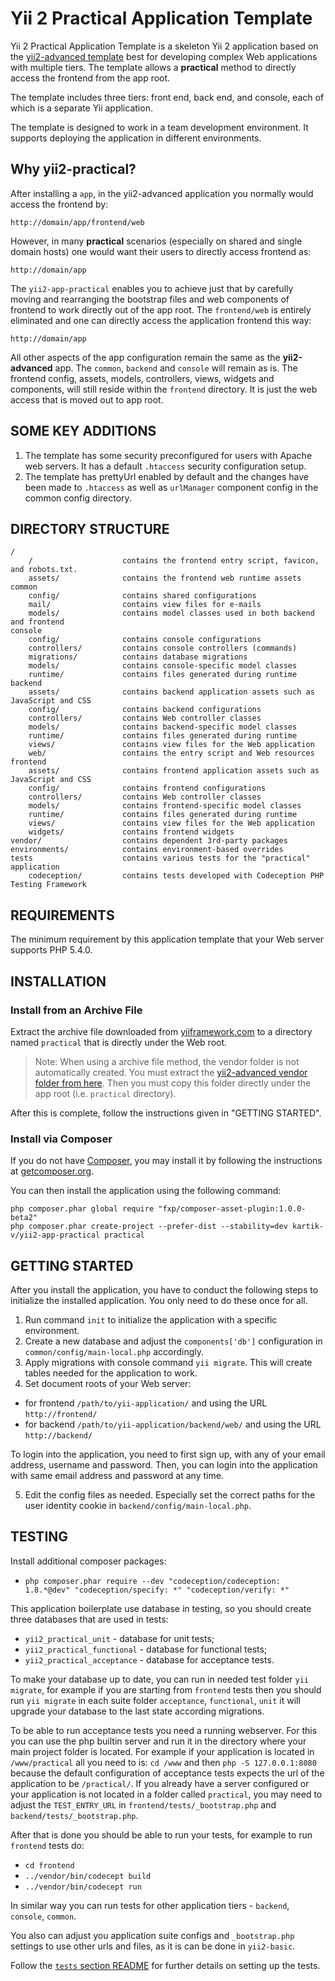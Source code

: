 Yii 2 Practical Application Template
====================================

Yii 2 Practical Application Template is a skeleton Yii 2 application based on the 
[yii2-advanced template](https://github.com/yiisoft/yii2-app-advanced/) best for 
developing complex Web applications with multiple tiers. The template allows a 
**practical** method to directly access the frontend from the app root.

The template includes three tiers: front end, back end, and console, each of which
is a separate Yii application.

The template is designed to work in a team development environment. It supports
deploying the application in different environments.

Why yii2-practical?
-------------------

After installing a `app`, in the yii2-advanced application you normally would access the
frontend by:

```
http://domain/app/frontend/web
```

However, in many **practical** scenarios (especially on shared and single domain hosts) one 
would want their users to directly access frontend as:

```
http://domain/app
```

The `yii2-app-practical` enables you to achieve just that by carefully moving and rearranging the 
bootstrap files and web components of frontend to work directly out of the app root. The 
`frontend/web` is entirely eliminated and one can directly access the application frontend
this way:

```
http://domain/app
```

All other aspects of the app configuration remain the same as the **yii2-advanced** app. The `common`, `backend` and `console` 
will remain as is. The frontend config, assets, models, controllers, views, widgets and components, will still reside within 
the `frontend` directory. It is just the web access that is moved out to app root.

SOME KEY ADDITIONS
-------------------

1. The template has some security preconfigured for users with Apache web servers. It has a default `.htaccess` security configuration setup.
2. The template has prettyUrl enabled by default and the changes have been made to `.htaccess` as well as `urlManager`
   component config in the common config directory.


DIRECTORY STRUCTURE
-------------------

```
/
    /                    contains the frontend entry script, favicon, and robots.txt.
    assets/              contains the frontend web runtime assets
common
    config/              contains shared configurations
    mail/                contains view files for e-mails
    models/              contains model classes used in both backend and frontend
console
    config/              contains console configurations
    controllers/         contains console controllers (commands)
    migrations/          contains database migrations
    models/              contains console-specific model classes
    runtime/             contains files generated during runtime
backend
    assets/              contains backend application assets such as JavaScript and CSS
    config/              contains backend configurations
    controllers/         contains Web controller classes
    models/              contains backend-specific model classes
    runtime/             contains files generated during runtime
    views/               contains view files for the Web application
    web/                 contains the entry script and Web resources
frontend
    assets/              contains frontend application assets such as JavaScript and CSS
    config/              contains frontend configurations
    controllers/         contains Web controller classes
    models/              contains frontend-specific model classes
    runtime/             contains files generated during runtime
    views/               contains view files for the Web application
    widgets/             contains frontend widgets
vendor/                  contains dependent 3rd-party packages
environments/            contains environment-based overrides
tests                    contains various tests for the "practical" application
    codeception/         contains tests developed with Codeception PHP Testing Framework
```


REQUIREMENTS
------------

The minimum requirement by this application template that your Web server supports PHP 5.4.0.


INSTALLATION
------------

### Install from an Archive File

Extract the archive file downloaded from [yiiframework.com](http://www.yiiframework.com/download/) to
a directory named `practical` that is directly under the Web root.

> Note: When using a archive file method, the vendor folder is not automatically created. You must 
 extract the [yii2-advanced vendor folder from here](https://github.com/yiisoft/yii2/releases/download/2.0.0/yii-advanced-app-2.0.0.tgz).
 Then you must copy this folder directly under the app root (i.e. `practical` directory).
  
After this is complete, follow the instructions given in "GETTING STARTED".

### Install via Composer

If you do not have [Composer](http://getcomposer.org/), you may install it by following the instructions
at [getcomposer.org](http://getcomposer.org/doc/00-intro.md#installation-nix).

You can then install the application using the following command:

~~~
php composer.phar global require "fxp/composer-asset-plugin:1.0.0-beta2"
php composer.phar create-project --prefer-dist --stability=dev kartik-v/yii2-app-practical practical
~~~

GETTING STARTED
---------------

After you install the application, you have to conduct the following steps to initialize
the installed application. You only need to do these once for all.

1. Run command `init` to initialize the application with a specific environment.
2. Create a new database and adjust the `components['db']` configuration in `common/config/main-local.php` accordingly.
3. Apply migrations with console command `yii migrate`. This will create tables needed for the application to work.
4. Set document roots of your Web server:

- for frontend `/path/to/yii-application/` and using the URL `http://frontend/`
- for backend `/path/to/yii-application/backend/web/` and using the URL `http://backend/`

To login into the application, you need to first sign up, with any of your email address, username and password.
Then, you can login into the application with same email address and password at any time.

5. Edit the config files as needed. Especially set the correct paths for the user identity cookie in `backend/config/main-local.php`.

TESTING
-------

Install additional composer packages:
* `php composer.phar require --dev "codeception/codeception: 1.8.*@dev" "codeception/specify: *" "codeception/verify: *"`

This application boilerplate use database in testing, so you should create three databases that are used in tests:
* `yii2_practical_unit` - database for unit tests;
* `yii2_practical_functional` - database for functional tests;
* `yii2_practical_acceptance` - database for acceptance tests.

To make your database up to date, you can run in needed test folder `yii migrate`, for example
if you are starting from `frontend` tests then you should run `yii migrate` in each suite folder `acceptance`, `functional`, `unit`
it will upgrade your database to the last state according migrations.

To be able to run acceptance tests you need a running webserver. For this you can use the php builtin server and run it in the directory where your main project folder is located. For example if your application is located in `/www/practical` all you need to is:
`cd /www` and then `php -S 127.0.0.1:8080` because the default configuration of acceptance tests expects the url of the application to be `/practical/`.
If you already have a server configured or your application is not located in a folder called `practical`, you may need to adjust the `TEST_ENTRY_URL` in `frontend/tests/_bootstrap.php` and `backend/tests/_bootstrap.php`.

After that is done you should be able to run your tests, for example to run `frontend` tests do:

* `cd frontend`
* `../vendor/bin/codecept build`
* `../vendor/bin/codecept run`

In similar way you can run tests for other application tiers - `backend`, `console`, `common`.

You also can adjust you application suite configs and `_bootstrap.php` settings to use other urls and files, as it is can be done in `yii2-basic`.

Follow the [`tests` section README](https://github.com/kartik-v/yii2-app-practical/tree/master/tests/README.md) for further details on setting up the tests.